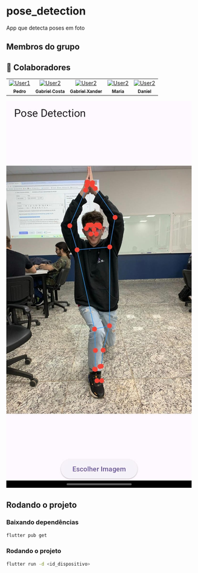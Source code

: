 # pose_detection
App que detecta poses em foto

## Membros do grupo
## 👥 Colaboradores

<table>
  <tr>
    <td align="center">
      <a href="https://github.com/PedroPiveta" target="_blank">
        <img src="https://github.com/PedroPiveta.png" width="100px;" alt="User1"/>
        <br />
        <sub><b>Pedro</b></sub>
      </a>
    </td>
    <td align="center">
      <a href="https://github.com/gabrielscostaa" target="_blank">
        <img src="https://github.com/gabrielscostaa.png" width="100px;" alt="User2"/>
        <br />
        <sub><b>Gabriel Costa</b></sub>
      </a>
    </td>
    <td align="center">
      <a href="https://github.com/Gabriel-Xander" target="_blank">
        <img src="https://github.com/Gabriel-Xander.png" width="100px;" alt="User2"/>
        <br />
        <sub><b>Gabriel Xander</b></sub>
      </a>
    </td>
    <td align="center">
      <a href="https://github.com/mafeboridgnon" target="_blank">
        <img src="https://github.com/mafebordignon.png" width="100px;" alt="User2"/>
        <br />
        <sub><b>Maria</b></sub>
      </a>
    </td>
    <td align="center">
      <a href="https://github.com/danielrossano" target="_blank">
        <img src="https://github.com/danielrossano.png" width="100px;" alt="User2"/>
        <br />
        <sub><b>Daniel</b></sub>
      </a>
    </td>
  </tr>
</table>


![foto funcionando](./pose_readme.jpeg)

## Rodando o projeto

### Baixando dependências
```bash
flutter pub get
```

### Rodando o projeto
```bash
flutter run -d <id_dispositivo>
```
